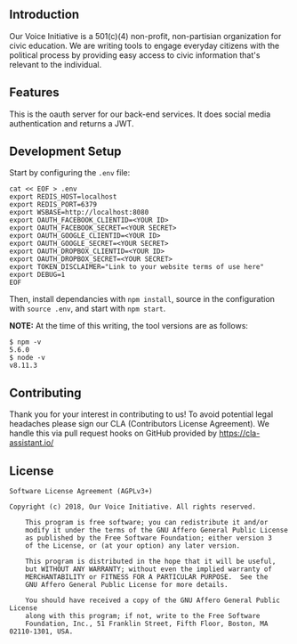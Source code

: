 ## Introduction

Our Voice Initiative is a 501(c)(4) non-profit, non-partisian organization for civic education. We are writing tools to engage everyday citizens with the political process by providing easy access to civic information that's relevant to the individual.

## Features

This is the oauth server for our back-end services. It does social media authentication and returns a JWT.

## Development Setup

Start by configuring the `.env` file:

    cat << EOF > .env
    export REDIS_HOST=localhost
    export REDIS_PORT=6379
    export WSBASE=http://localhost:8080
    export OAUTH_FACEBOOK_CLIENTID=<YOUR ID>
    export OAUTH_FACEBOOK_SECRET=<YOUR SECRET>
    export OAUTH_GOOGLE_CLIENTID=<YOUR ID>
    export OAUTH_GOOGLE_SECRET=<YOUR SECRET>
    export OAUTH_DROPBOX_CLIENTID=<YOUR ID>
    export OAUTH_DROPBOX_SECRET=<YOUR SECRET>
    export TOKEN_DISCLAIMER="Link to your website terms of use here"
    export DEBUG=1
    EOF

Then, install dependancies with `npm install`, source in the configuration with `source .env`, and start with `npm start`.

**NOTE:** At the time of this writing, the tool versions are as follows:

    $ npm -v
    5.6.0
    $ node -v
    v8.11.3

## Contributing

Thank you for your interest in contributing to us! To avoid potential legal headaches please sign our CLA (Contributors License Agreement). We handle this via pull request hooks on GitHub provided by https://cla-assistant.io/

## License

	Software License Agreement (AGPLv3+)
	
	Copyright (c) 2018, Our Voice Initiative. All rights reserved.

        This program is free software; you can redistribute it and/or
        modify it under the terms of the GNU Affero General Public License
        as published by the Free Software Foundation; either version 3
        of the License, or (at your option) any later version.

        This program is distributed in the hope that it will be useful,
        but WITHOUT ANY WARRANTY; without even the implied warranty of
        MERCHANTABILITY or FITNESS FOR A PARTICULAR PURPOSE.  See the
        GNU Affero General Public License for more details.

        You should have received a copy of the GNU Affero General Public License
        along with this program; if not, write to the Free Software
        Foundation, Inc., 51 Franklin Street, Fifth Floor, Boston, MA 02110-1301, USA.

